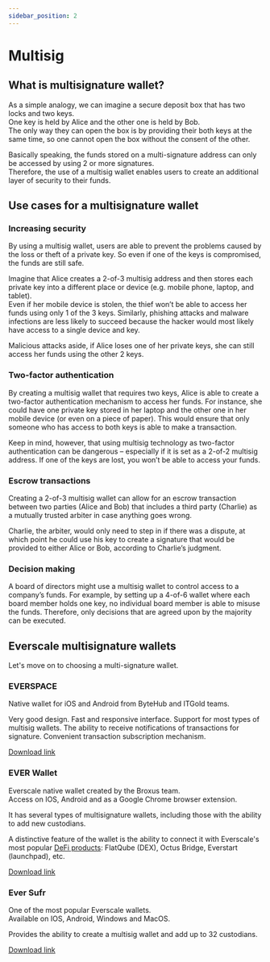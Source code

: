 ```yaml
---
sidebar_position: 2
---
```


# Multisig

## What is multisignature wallet?

As a simple analogy, we can imagine a secure deposit box that has two locks and two keys.  
One key is held by Alice and the other one is held by Bob.  
The only way they can open the box is by providing their both keys at the same time, so one cannot open the box without the consent of the other.

Basically speaking, the funds stored on a multi-signature address can only be accessed by using 2 or more signatures.  
Therefore, the use of a multisig wallet enables users to create an additional layer of security to their funds.  

## Use cases for a multisignature wallet

### Increasing security

By using a multisig wallet, users are able to prevent the problems caused by the loss or theft of a private key. So even if one of the keys is compromised, the funds are still safe.

Imagine that Alice creates a 2-of-3 multisig address and then stores each private key into a different place or device (e.g. mobile phone, laptop, and tablet).   
Even if her mobile device is stolen, the thief won’t be able to access her funds using only 1 of the 3 keys. Similarly, phishing attacks and malware infections are less likely to succeed because the hacker would most likely have access to a single device and key.

Malicious attacks aside, if Alice loses one of her private keys, she can still access her funds using the other 2 keys.

### Two-factor authentication

By creating a multisig wallet that requires two keys, Alice is able to create a two-factor authentication mechanism to access her funds. For instance, she could have one private key stored in her laptop and the other one in her mobile device (or even on a piece of paper). This would ensure that only someone who has access to both keys is able to make a transaction.  

Keep in mind, however, that using multisig technology as two-factor authentication can be dangerous – especially if it is set as a 2-of-2 multisig address. If one of the keys are lost, you won’t be able to access your funds.

### Escrow transactions

Creating a 2-of-3 multisig wallet can allow for an escrow transaction between two parties (Alice and Bob) that includes a third party (Charlie) as a mutually trusted arbiter in case anything goes wrong.

Charlie, the arbiter, would only need to step in if there was a dispute, at which point he could use his key to create a signature that would be provided to either Alice or Bob, according to Charlie’s judgment.

### Decision making

A board of directors might use a multisig wallet to control access to a company’s funds. For example, by setting up a 4-of-6 wallet where each board member holds one key, no individual board member is able to misuse the funds. Therefore, only decisions that are agreed upon by the majority can be executed.

## Everscale multisignature wallets

Let's move on to choosing a multi-signature wallet.

### EVERSPACE

Native wallet for iOS and Android from ByteHub and ITGold teams. 

Very good design. Fast and responsive interface. Support for most types of multisig wallets. The ability to receive notifications of transactions for signature. Convenient transaction subscription mechanism.

[Download link](https://everspace.app/deeplink)

### EVER Wallet

Everscale native wallet created by the Broxus team.  
Access on IOS, Android and as a Google Chrome browser extension.

It has several types of multisignature wallets, including those with the ability to add new custodians.

A distinctive feature of the wallet is the ability to connect it with Everscale's most popular [DeFi products](../ecosystem.md): FlatQube (DEX), Octus Bridge, Everstart (launchpad), etc.

[Download link](https://l1.broxus.com)

### Ever Sufr

One of the most popular Everscale wallets.  
Available on IOS, Android, Windows and MacOS.

Provides the ability to create a multisig wallet and add up to 32 custodians.

[Download link](https://ever.surf/download/)

